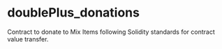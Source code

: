 # doublePlus_donations
Contract to donate to Mix Items following Solidity standards for contract value transfer.
